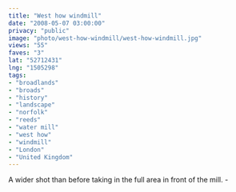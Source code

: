 ```yaml
---
title: "West how windmill"
date: "2008-05-07 03:00:00"
privacy: "public"
image: "photo/west-how-windmill/west-how-windmill.jpg"
views: "55"
faves: "3"
lat: "52712431"
lng: "1505298"
tags:
- "broadlands"
- "broads"
- "history"
- "landscape"
- "norfolk"
- "reeds"
- "water mill"
- "west how"
- "windmill"
- "London"
- "United Kingdom"
---
```

A wider shot than before taking in the full area in front of the mill. - <a href="/photos/2008/05/07/west-how-windmill"></a>
